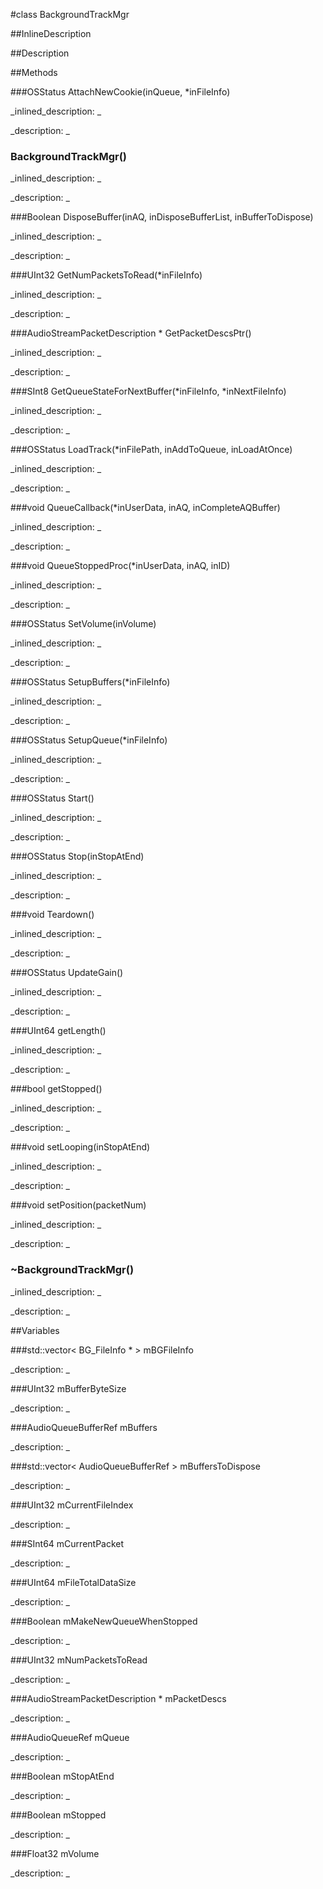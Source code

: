#class BackgroundTrackMgr


<!--
_visible: False_
_advanced: False_
_istemplated: False_
-->

##InlineDescription






##Description





##Methods



###OSStatus AttachNewCookie(inQueue, *inFileInfo)

<!--
_syntax: AttachNewCookie(inQueue, *inFileInfo)_
_name: AttachNewCookie_
_returns: OSStatus_
_returns_description: _
_parameters: AudioQueueRef inQueue, BackgroundTrackMgr::BG_FileInfo *inFileInfo_
_access: public_
_version_started: 0.8.0_
_version_deprecated: _
_summary: _
_constant: False_
_static: True_
_visible: True_
_advanced: False_
-->

_inlined_description: _








_description: _








<!----------------------------------------------------------------------------->

### BackgroundTrackMgr()

<!--
_syntax: BackgroundTrackMgr()_
_name: BackgroundTrackMgr_
_returns: _
_returns_description: _
_parameters: _
_access: public_
_version_started: 0.8.0_
_version_deprecated: _
_summary: _
_constant: False_
_static: False_
_visible: True_
_advanced: False_
-->

_inlined_description: _








_description: _








<!----------------------------------------------------------------------------->

###Boolean DisposeBuffer(inAQ, inDisposeBufferList, inBufferToDispose)

<!--
_syntax: DisposeBuffer(inAQ, inDisposeBufferList, inBufferToDispose)_
_name: DisposeBuffer_
_returns: Boolean_
_returns_description: _
_parameters: AudioQueueRef inAQ, std::vector< AudioQueueBufferRef > inDisposeBufferList, AudioQueueBufferRef inBufferToDispose_
_access: public_
_version_started: 0.8.0_
_version_deprecated: _
_summary: _
_constant: False_
_static: True_
_visible: True_
_advanced: False_
-->

_inlined_description: _








_description: _








<!----------------------------------------------------------------------------->

###UInt32 GetNumPacketsToRead(*inFileInfo)

<!--
_syntax: GetNumPacketsToRead(*inFileInfo)_
_name: GetNumPacketsToRead_
_returns: UInt32_
_returns_description: _
_parameters: BackgroundTrackMgr::BG_FileInfo *inFileInfo_
_access: public_
_version_started: 0.8.0_
_version_deprecated: _
_summary: _
_constant: False_
_static: False_
_visible: True_
_advanced: False_
-->

_inlined_description: _








_description: _








<!----------------------------------------------------------------------------->

###AudioStreamPacketDescription * GetPacketDescsPtr()

<!--
_syntax: GetPacketDescsPtr()_
_name: GetPacketDescsPtr_
_returns: AudioStreamPacketDescription *_
_returns_description: _
_parameters: _
_access: public_
_version_started: 0.8.0_
_version_deprecated: _
_summary: _
_constant: False_
_static: False_
_visible: True_
_advanced: False_
-->

_inlined_description: _








_description: _








<!----------------------------------------------------------------------------->

###SInt8 GetQueueStateForNextBuffer(*inFileInfo, *inNextFileInfo)

<!--
_syntax: GetQueueStateForNextBuffer(*inFileInfo, *inNextFileInfo)_
_name: GetQueueStateForNextBuffer_
_returns: SInt8_
_returns_description: _
_parameters: BackgroundTrackMgr::BG_FileInfo *inFileInfo, BackgroundTrackMgr::BG_FileInfo *inNextFileInfo_
_access: public_
_version_started: 0.8.0_
_version_deprecated: _
_summary: _
_constant: False_
_static: True_
_visible: True_
_advanced: False_
-->

_inlined_description: _








_description: _








<!----------------------------------------------------------------------------->

###OSStatus LoadTrack(*inFilePath, inAddToQueue, inLoadAtOnce)

<!--
_syntax: LoadTrack(*inFilePath, inAddToQueue, inLoadAtOnce)_
_name: LoadTrack_
_returns: OSStatus_
_returns_description: _
_parameters: const char *inFilePath, Boolean inAddToQueue, Boolean inLoadAtOnce_
_access: public_
_version_started: 0.8.0_
_version_deprecated: _
_summary: _
_constant: False_
_static: False_
_visible: True_
_advanced: False_
-->

_inlined_description: _








_description: _








<!----------------------------------------------------------------------------->

###void QueueCallback(*inUserData, inAQ, inCompleteAQBuffer)

<!--
_syntax: QueueCallback(*inUserData, inAQ, inCompleteAQBuffer)_
_name: QueueCallback_
_returns: void_
_returns_description: _
_parameters: void *inUserData, AudioQueueRef inAQ, AudioQueueBufferRef inCompleteAQBuffer_
_access: public_
_version_started: 0.8.0_
_version_deprecated: _
_summary: _
_constant: False_
_static: True_
_visible: True_
_advanced: False_
-->

_inlined_description: _








_description: _








<!----------------------------------------------------------------------------->

###void QueueStoppedProc(*inUserData, inAQ, inID)

<!--
_syntax: QueueStoppedProc(*inUserData, inAQ, inID)_
_name: QueueStoppedProc_
_returns: void_
_returns_description: _
_parameters: void *inUserData, AudioQueueRef inAQ, AudioQueuePropertyID inID_
_access: public_
_version_started: 0.8.0_
_version_deprecated: _
_summary: _
_constant: False_
_static: True_
_visible: True_
_advanced: False_
-->

_inlined_description: _








_description: _








<!----------------------------------------------------------------------------->

###OSStatus SetVolume(inVolume)

<!--
_syntax: SetVolume(inVolume)_
_name: SetVolume_
_returns: OSStatus_
_returns_description: _
_parameters: Float32 inVolume_
_access: public_
_version_started: 0.8.0_
_version_deprecated: _
_summary: _
_constant: False_
_static: False_
_visible: True_
_advanced: False_
-->

_inlined_description: _








_description: _








<!----------------------------------------------------------------------------->

###OSStatus SetupBuffers(*inFileInfo)

<!--
_syntax: SetupBuffers(*inFileInfo)_
_name: SetupBuffers_
_returns: OSStatus_
_returns_description: _
_parameters: BG_FileInfo *inFileInfo_
_access: public_
_version_started: 0.8.0_
_version_deprecated: _
_summary: _
_constant: False_
_static: False_
_visible: True_
_advanced: False_
-->

_inlined_description: _








_description: _








<!----------------------------------------------------------------------------->

###OSStatus SetupQueue(*inFileInfo)

<!--
_syntax: SetupQueue(*inFileInfo)_
_name: SetupQueue_
_returns: OSStatus_
_returns_description: _
_parameters: BG_FileInfo *inFileInfo_
_access: public_
_version_started: 0.8.0_
_version_deprecated: _
_summary: _
_constant: False_
_static: False_
_visible: True_
_advanced: False_
-->

_inlined_description: _








_description: _








<!----------------------------------------------------------------------------->

###OSStatus Start()

<!--
_syntax: Start()_
_name: Start_
_returns: OSStatus_
_returns_description: _
_parameters: _
_access: public_
_version_started: 0.8.0_
_version_deprecated: _
_summary: _
_constant: False_
_static: False_
_visible: True_
_advanced: False_
-->

_inlined_description: _








_description: _








<!----------------------------------------------------------------------------->

###OSStatus Stop(inStopAtEnd)

<!--
_syntax: Stop(inStopAtEnd)_
_name: Stop_
_returns: OSStatus_
_returns_description: _
_parameters: Boolean inStopAtEnd_
_access: public_
_version_started: 0.8.0_
_version_deprecated: _
_summary: _
_constant: False_
_static: False_
_visible: True_
_advanced: False_
-->

_inlined_description: _








_description: _








<!----------------------------------------------------------------------------->

###void Teardown()

<!--
_syntax: Teardown()_
_name: Teardown_
_returns: void_
_returns_description: _
_parameters: _
_access: public_
_version_started: 0.8.0_
_version_deprecated: _
_summary: _
_constant: False_
_static: False_
_visible: True_
_advanced: False_
-->

_inlined_description: _








_description: _








<!----------------------------------------------------------------------------->

###OSStatus UpdateGain()

<!--
_syntax: UpdateGain()_
_name: UpdateGain_
_returns: OSStatus_
_returns_description: _
_parameters: _
_access: public_
_version_started: 0.8.0_
_version_deprecated: _
_summary: _
_constant: False_
_static: False_
_visible: True_
_advanced: False_
-->

_inlined_description: _








_description: _








<!----------------------------------------------------------------------------->

###UInt64 getLength()

<!--
_syntax: getLength()_
_name: getLength_
_returns: UInt64_
_returns_description: _
_parameters: _
_access: public_
_version_started: 0.8.0_
_version_deprecated: _
_summary: _
_constant: False_
_static: False_
_visible: True_
_advanced: False_
-->

_inlined_description: _








_description: _








<!----------------------------------------------------------------------------->

###bool getStopped()

<!--
_syntax: getStopped()_
_name: getStopped_
_returns: bool_
_returns_description: _
_parameters: _
_access: public_
_version_started: 0.8.0_
_version_deprecated: _
_summary: _
_constant: False_
_static: False_
_visible: True_
_advanced: False_
-->

_inlined_description: _








_description: _








<!----------------------------------------------------------------------------->

###void setLooping(inStopAtEnd)

<!--
_syntax: setLooping(inStopAtEnd)_
_name: setLooping_
_returns: void_
_returns_description: _
_parameters: Boolean inStopAtEnd_
_access: public_
_version_started: 0.8.0_
_version_deprecated: _
_summary: _
_constant: False_
_static: False_
_visible: True_
_advanced: False_
-->

_inlined_description: _








_description: _








<!----------------------------------------------------------------------------->

###void setPosition(packetNum)

<!--
_syntax: setPosition(packetNum)_
_name: setPosition_
_returns: void_
_returns_description: _
_parameters: SInt64 packetNum_
_access: public_
_version_started: 0.8.0_
_version_deprecated: _
_summary: _
_constant: False_
_static: False_
_visible: True_
_advanced: False_
-->

_inlined_description: _








_description: _








<!----------------------------------------------------------------------------->

### ~BackgroundTrackMgr()

<!--
_syntax: ~BackgroundTrackMgr()_
_name: ~BackgroundTrackMgr_
_returns: _
_returns_description: _
_parameters: _
_access: public_
_version_started: 0.8.0_
_version_deprecated: _
_summary: _
_constant: False_
_static: False_
_visible: True_
_advanced: False_
-->

_inlined_description: _








_description: _








<!----------------------------------------------------------------------------->

##Variables



###std::vector<  BG_FileInfo * >  mBGFileInfo

<!--
_name: mBGFileInfo_
_type: std::vector<  BG_FileInfo * > _
_access: private_
_version_started: 0.8.0_
_version_deprecated: _
_summary: _
_visible: True_
_constant: True_
_advanced: False_
-->

_description: _







<!----------------------------------------------------------------------------->

###UInt32  mBufferByteSize

<!--
_name: mBufferByteSize_
_type: UInt32 _
_access: private_
_version_started: 0.8.0_
_version_deprecated: _
_summary: _
_visible: True_
_constant: True_
_advanced: False_
-->

_description: _







<!----------------------------------------------------------------------------->

###AudioQueueBufferRef  mBuffers

<!--
_name: mBuffers_
_type: AudioQueueBufferRef _
_access: private_
_version_started: 0.8.0_
_version_deprecated: _
_summary: _
_visible: True_
_constant: True_
_advanced: False_
-->

_description: _







<!----------------------------------------------------------------------------->

###std::vector< AudioQueueBufferRef >  mBuffersToDispose

<!--
_name: mBuffersToDispose_
_type: std::vector< AudioQueueBufferRef > _
_access: private_
_version_started: 0.8.0_
_version_deprecated: _
_summary: _
_visible: True_
_constant: True_
_advanced: False_
-->

_description: _







<!----------------------------------------------------------------------------->

###UInt32  mCurrentFileIndex

<!--
_name: mCurrentFileIndex_
_type: UInt32 _
_access: private_
_version_started: 0.8.0_
_version_deprecated: _
_summary: _
_visible: True_
_constant: True_
_advanced: False_
-->

_description: _







<!----------------------------------------------------------------------------->

###SInt64  mCurrentPacket

<!--
_name: mCurrentPacket_
_type: SInt64 _
_access: private_
_version_started: 0.8.0_
_version_deprecated: _
_summary: _
_visible: True_
_constant: True_
_advanced: False_
-->

_description: _







<!----------------------------------------------------------------------------->

###UInt64  mFileTotalDataSize

<!--
_name: mFileTotalDataSize_
_type: UInt64 _
_access: private_
_version_started: 0.8.0_
_version_deprecated: _
_summary: _
_visible: True_
_constant: True_
_advanced: False_
-->

_description: _







<!----------------------------------------------------------------------------->

###Boolean  mMakeNewQueueWhenStopped

<!--
_name: mMakeNewQueueWhenStopped_
_type: Boolean _
_access: private_
_version_started: 0.8.0_
_version_deprecated: _
_summary: _
_visible: True_
_constant: True_
_advanced: False_
-->

_description: _







<!----------------------------------------------------------------------------->

###UInt32  mNumPacketsToRead

<!--
_name: mNumPacketsToRead_
_type: UInt32 _
_access: private_
_version_started: 0.8.0_
_version_deprecated: _
_summary: _
_visible: True_
_constant: True_
_advanced: False_
-->

_description: _







<!----------------------------------------------------------------------------->

###AudioStreamPacketDescription *  mPacketDescs

<!--
_name: mPacketDescs_
_type: AudioStreamPacketDescription * _
_access: private_
_version_started: 0.8.0_
_version_deprecated: _
_summary: _
_visible: True_
_constant: True_
_advanced: False_
-->

_description: _







<!----------------------------------------------------------------------------->

###AudioQueueRef  mQueue

<!--
_name: mQueue_
_type: AudioQueueRef _
_access: private_
_version_started: 0.8.0_
_version_deprecated: _
_summary: _
_visible: True_
_constant: True_
_advanced: False_
-->

_description: _







<!----------------------------------------------------------------------------->

###Boolean  mStopAtEnd

<!--
_name: mStopAtEnd_
_type: Boolean _
_access: private_
_version_started: 0.8.0_
_version_deprecated: _
_summary: _
_visible: True_
_constant: True_
_advanced: False_
-->

_description: _







<!----------------------------------------------------------------------------->

###Boolean  mStopped

<!--
_name: mStopped_
_type: Boolean _
_access: private_
_version_started: 0.8.0_
_version_deprecated: _
_summary: _
_visible: True_
_constant: True_
_advanced: False_
-->

_description: _







<!----------------------------------------------------------------------------->

###Float32  mVolume

<!--
_name: mVolume_
_type: Float32 _
_access: private_
_version_started: 0.8.0_
_version_deprecated: _
_summary: _
_visible: True_
_constant: True_
_advanced: False_
-->

_description: _







<!----------------------------------------------------------------------------->

